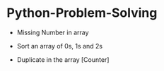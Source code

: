 # Python-Problem-Solving

- Missing Number in array

- Sort an array of 0s, 1s and 2s

- Duplicate in the array [Counter]
